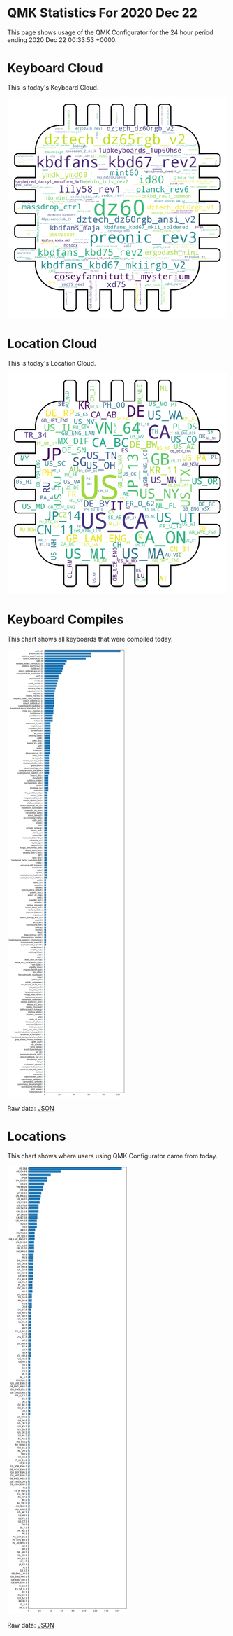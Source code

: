 # QMK Statistics For 2020 Dec 22

This page shows usage of the QMK Configurator for the 24 hour period ending 2020 Dec 22 00:33:53 +0000.

# Keyboard Cloud

This is today's Keyboard Cloud.

<img src="reports/20201222/keyboards_wordcloud.png">

# Location Cloud

This is today's Location Cloud.

<img src="reports/20201222/locations_wordcloud.png">

# Keyboard Compiles

This chart shows all keyboards that were compiled today.

<img src="reports/20201222/keyboards.svg">

Raw data: [JSON](reports/20201222/keyboards.json ':ignore')

# Locations

This chart shows where users using QMK Configurator came from today.

<img src="reports/20201222/locations.svg">

Raw data: [JSON](reports/20201222/locations.json ':ignore')
    
